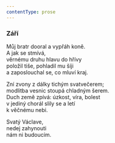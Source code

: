 ```yaml
---
contentType: prose
---
```


### Září

Můj bratr dooral a vypřáh koně.  
A jak se stmívá,  
věrnému druhu hlavu do hřívy  
položil tiše, pohladil mu šíji  
a zaposlouchal se, co mluví kraj.

Zní zvony z dálky tichým svatvečerem;  
modlitba vesnic stoupá chladným šerem.  
Duch země zpívá: úzkost, víra, bolest  
v jediný chorál slily se a letí  
k věčnému nebi.

Svatý Václave,  
nedej zahynouti  
nám ni budoucím.
